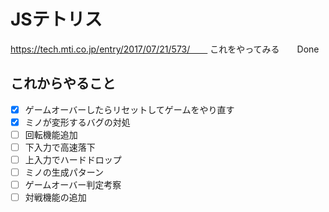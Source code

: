 # JSテトリス
https://tech.mti.co.jp/entry/2017/07/21/573/　　
これをやってみる　　Done

## これからやること  
- [x] ゲームオーバーしたらリセットしてゲームをやり直す
- [x] ミノが変形するバグの対処
- [ ] 回転機能追加  
- [ ] 下入力で高速落下
- [ ] 上入力でハードドロップ
- [ ] ミノの生成パターン
- [ ] ゲームオーバー判定考察
- [ ] 対戦機能の追加

